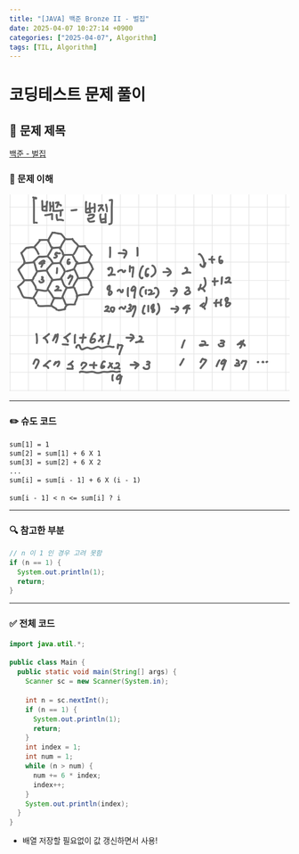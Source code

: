 ```yaml
---
title: "[JAVA] 백준 Bronze II - 벌집"
date: 2025-04-07 10:27:14 +0900
categories: ["2025-04-07", Algorithm]
tags: [TIL, Algorithm]
---
```

# 코딩테스트 문제 풀이

## 📘 문제 제목
[백준 - 벌집](https://www.acmicpc.net/problem/2292)
### 🧠 문제 이해
![img.png](/assets/img/2025-04-07/img.png)

---

### ✏️ 슈도 코드

```plaintext
sum[1] = 1
sum[2] = sum[1] + 6 X 1
sum[3] = sum[2] + 6 X 2
...
sum[i] = sum[i - 1] + 6 X (i - 1)

sum[i - 1] < n <= sum[i] ? i
```

---

### 🔍 참고한 부분

```java
// n 이 1 인 경우 고려 못함
if (n == 1) {
  System.out.println(1);
  return;
}
```

---

### ✅ 전체 코드

```java
import java.util.*;

public class Main {
  public static void main(String[] args) {
    Scanner sc = new Scanner(System.in);

    int n = sc.nextInt();
    if (n == 1) {
      System.out.println(1);
      return;
    }
    int index = 1;
    int num = 1;
    while (n > num) {
      num += 6 * index;
      index++;
    }
    System.out.println(index);
  }
}
```

- 배열 저장할 필요없이 값 갱신하면서 사용!
